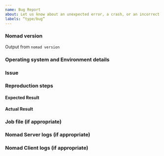 ```yaml
---
name: Bug Report
about: Let us know about an unexpected error, a crash, or an incorrect behavior.
labels: “type/bug”
---
```


<!--
Hi there,

Thank you for opening an issue. Please note that we try to keep the Nomad issue
tracker reserved for bug reports and feature requests. For general usage
questions, please see: https://www.nomadproject.io/community

-->

### Nomad version
Output from `nomad version`

### Operating system and Environment details

### Issue

### Reproduction steps

#### Expected Result

#### Actual Result

### Job file (if appropriate)

<!--
If possible please post relevant logs in the issue.
`
Logs and other artifacts may also be sent to: nomad-oss-debug@hashicorp.com

Please link to your Github issue in the email and reference it in the subject
line:

> To: nomad-oss-debug@hashicorp.com
>
> Subject: GH-1234: Errors garbage collecting allocs

Emails sent to that address are readable by all HashiCorp employees but are
*not* publicly visible.
-->

### Nomad Server logs (if appropriate)

### Nomad Client logs (if appropriate)
